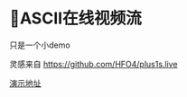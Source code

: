 # 🐸ASCII在线视频流

只是一个小demo

灵感来自 https://github.com/HFO4/plus1s.live

[演示地址](https://github.com/Xmader/ascii_live)
